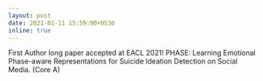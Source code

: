 ```yaml
---
layout: post
date: 2021-01-11 15:59:00+0530
inline: true
---
```


First Author long paper accepted at EACL 2021! PHASE: Learning Emotional Phase-aware Representations for Suicide Ideation Detection on Social Media. (Core A)

